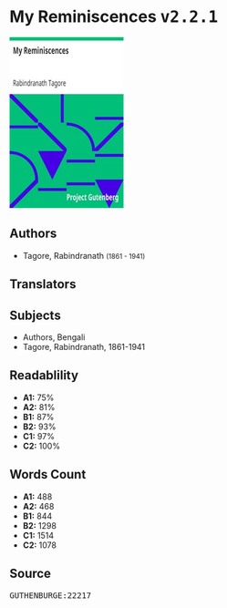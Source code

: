 # My Reminiscences <kbd>v2.2.1</kbd>

![](./cover.medium.jpg "")

## Authors


 - Tagore, Rabindranath <small>(1861 - 1941)</small>

## Translators



## Subjects


 - Authors, Bengali
 - Tagore, Rabindranath, 1861-1941

## Readablility


 - **A1:** 75%
 - **A2:** 81%
 - **B1:** 87%
 - **B2:** 93%
 - **C1:** 97%
 - **C2:** 100%

## Words Count


 - **A1:** 488
 - **A2:** 468
 - **B1:** 844
 - **B2:** 1298
 - **C1:** 1514
 - **C2:** 1078

## Source


<kbd>GUTHENBURGE:22217</kbd>
